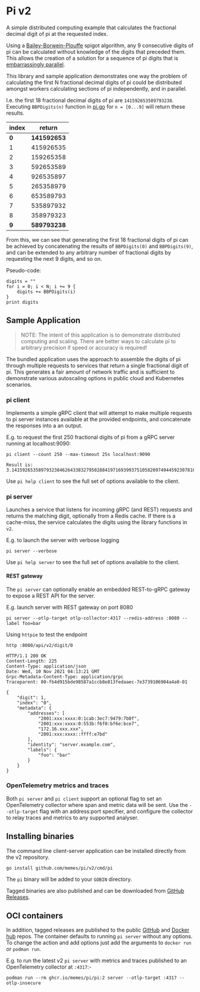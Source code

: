 # Pi v2

A simple distributed computing example that calculates the fractional decimal digit of
pi at the requested index.

Using a [Bailey-Borwein-Plouffe](https://en.wikipedia.org/wiki/Bailey%E2%80%93Borwein%E2%80%93Plouffe_formula) spigot algorithm, any 9 consecutive digits of pi can be calculated without knowledge of the digits that preceded them. This allows the creation of a solution for a sequence of pi digits that is [embarrassingly parallel](https://en.wikipedia.org/wiki/Embarrassingly_parallel).

This library and sample application demonstrates one way the problem of calculating the first N fractional decimal digits of pi could be distributed amongst workers calculating sections of pi independently, and in parallel.

I.e. the first 18 fractional decimal digits of pi are `141592653589793238`.
Executing `BBPDigits(n)` function in [pi.go](pi.go) for `n = [0...9]` will return
these results.

| index | return |
|-------|--------|
| **0** | **141592653** |
| 1 | 415926535 |
| 2 | 159265358 |
| 3 | 592653589 |
| 4 | 926535897 |
| 5 | 265358979 |
| 6 | 653589793 |
| 7 | 535897932 |
| 8 | 358979323 |
| **9** | **589793238** |

From this, we can see that generating the first 18 fractional digits of pi can be achieved by concatenating the results of `BBPDigits(0)` and `BBPDigits(9)`, and can be extended to any arbitrary number of fractional digits by requesting the next 9 digits, and so on.

Pseudo-code:

```pseudo
digits = ""
for i = 0; i < N; i += 9 {
    digits += BBPDigits(i)
}
print digits
```

## Sample Application

> NOTE: The intent of this application is to demonstrate distributed computing and scaling. There are better ways to calculate pi to arbitrary precision if speed or accuracy is required!

The bundled application uses the approach to assemble the digits of pi through multiple requests to services that return a single fractional digit of pi. This generates a fair amount of network traffic and is sufficient to demonstrate various autoscaling options in public cloud and Kubernetes scenarios.

### pi client

Implements a simple gRPC client that will attempt to make multiple requests
to pi server instances available at the provided endpoints, and concatenate the
responses into a an output.

E.g. to request the first 250 fractional digits of pi from a gRPC server
running at localhost:9090:

```shell
pi client --count 250 --max-timeout 25s localhost:9090
```

```text
Result is: 3.1415926535897932384626433832795028841971693993751058209749445923078164062862089986280348253421170679821480865132823066470938446095505822317253594081284811174502841027019385211055596446229489549303819644288109756659334461284756482337867831652712019091
```

Use `pi help client` to see the full set of options available to the client.

### pi server

Launches a service that listens for incoming gRPC (and REST) requests and returns
the matching digit, optionally from a Redis cache. If there is a cache-miss, the
service calculates the digits using the library functions in `v2`.

E.g. to launch the server with verbose logging

```shell
pi server --verbose
```

Use `pi help server` to see the full set of options available to the client.

#### REST gateway

The `pi server` can optionally enable an embedded REST-to-gRPC gateway to expose a REST API for the server.

E.g. launch server with REST gateway on port 8080

```shell
pi server --otlp-target otlp-collector:4317 --redis-address :8080 --label foo=bar
```

Using `httpie` to test the endpoint

```shell
http :8080/api/v2/digit/0
```

```text
HTTP/1.1 200 OK
Content-Length: 225
Content-Type: application/json
Date: Wed, 10 Nov 2021 04:13:21 GMT
Grpc-Metadata-Content-Type: application/grpc
Traceparent: 00-fb4d915bde98587a1ccb8e813fedaaec-7e3739106904a4a0-01

{
    "digit": 1,
    "index": "0",
    "metadata": {
        "addresses": [
            "2001:xxx:xxxx:0:1cab:3ec7:9479:7b0f",
            "2001:xxx:xxxx:0:553b:f6f0:bf6e:bce7",
            "172.16.xxx.xxx",
            "2001:xxx:xxxx::ffff:e7bd"
        ],
        "identity": "server.example.com",
        "labels": {
            "foo": "bar"
        }
    }
}
```

### OpenTelemetry metrics and traces

Both `pi server` and `pi client` support an optional flag to set an OpenTelemetry collector where span and metric data will be sent. Use the `--otlp-target` flag with an address:port specifier, and configure the collector to relay traces and metrics to any supported analyser.

## Installing binaries

The command line client-server application can be installed directly from the v2
repository.

```shell
go install github.com/memes/pi/v2/cmd/pi
```

The `pi` binary will be added to your `GOBIN` directory.

Tagged binaries are also published and can be downloaded from [GitHub Releases](https://github.com/memes/pi/releases).

## OCI containers

In addition, tagged releases are published to the public [GitHub](https://github.com/memes/pi/pkgs/container/pi%2F) and
[Docker hub](https://hub.docker.com/r/memes/pi/) repos. The container defaults to
running `pi server` without any options. To change the action and add options just
add the arguments to `docker run` or `podman run`.

E.g. to run the latest v2 `pi server` with metrics and traces published to an
OpenTelemetry collector at `:4317`:-

```shell
podman run --rm ghcr.io/memes/pi/pi:2 server --otlp-target :4317 --otlp-insecure
```
